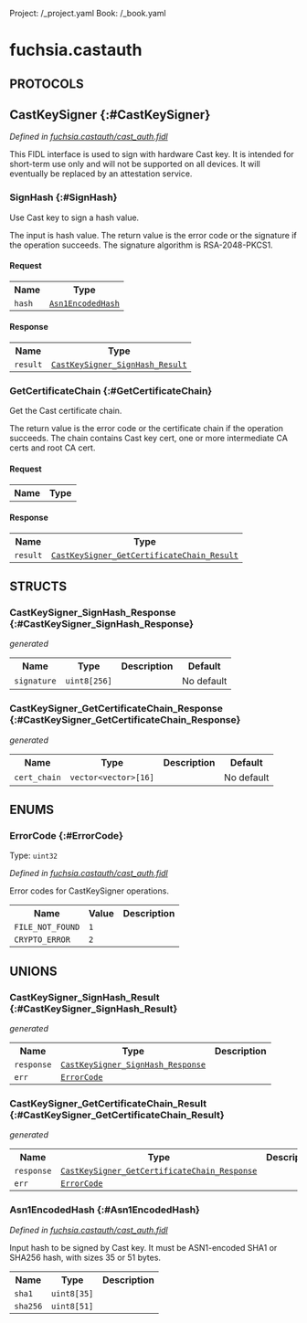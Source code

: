 Project: /_project.yaml
Book: /_book.yaml

# fuchsia.castauth


## **PROTOCOLS**

## CastKeySigner {:#CastKeySigner}
*Defined in [fuchsia.castauth/cast_auth.fidl](https://fuchsia.googlesource.com/fuchsia/+/master/sdk/fidl/fuchsia.castauth/cast_auth.fidl#26)*

 This FIDL interface is used to sign with hardware Cast key.
 It is intended for short-term use only and will not be supported on all
 devices. It will eventually be replaced by an attestation service.

### SignHash {:#SignHash}

 Use Cast key to sign a hash value.

 The input is hash value.
 The return value is the error code or the signature if the operation
 succeeds. The signature algorithm is RSA-2048-PKCS1.

#### Request
<table>
    <tr><th>Name</th><th>Type</th></tr>
    <tr>
            <td><code>hash</code></td>
            <td>
                <code><a class='link' href='#Asn1EncodedHash'>Asn1EncodedHash</a></code>
            </td>
        </tr></table>


#### Response
<table>
    <tr><th>Name</th><th>Type</th></tr>
    <tr>
            <td><code>result</code></td>
            <td>
                <code><a class='link' href='#CastKeySigner_SignHash_Result'>CastKeySigner_SignHash_Result</a></code>
            </td>
        </tr></table>

### GetCertificateChain {:#GetCertificateChain}

 Get the Cast certificate chain.

 The return value is the error code or the certificate chain if
 the operation succeeds. The chain contains Cast key cert,
 one or more intermediate CA certs and root CA cert.

#### Request
<table>
    <tr><th>Name</th><th>Type</th></tr>
    </table>


#### Response
<table>
    <tr><th>Name</th><th>Type</th></tr>
    <tr>
            <td><code>result</code></td>
            <td>
                <code><a class='link' href='#CastKeySigner_GetCertificateChain_Result'>CastKeySigner_GetCertificateChain_Result</a></code>
            </td>
        </tr></table>



## **STRUCTS**

### CastKeySigner_SignHash_Response {:#CastKeySigner_SignHash_Response}
*generated*





<table>
    <tr><th>Name</th><th>Type</th><th>Description</th><th>Default</th></tr><tr>
            <td><code>signature</code></td>
            <td>
                <code>uint8[256]</code>
            </td>
            <td></td>
            <td>No default</td>
        </tr>
</table>

### CastKeySigner_GetCertificateChain_Response {:#CastKeySigner_GetCertificateChain_Response}
*generated*





<table>
    <tr><th>Name</th><th>Type</th><th>Description</th><th>Default</th></tr><tr>
            <td><code>cert_chain</code></td>
            <td>
                <code>vector&lt;vector&gt;[16]</code>
            </td>
            <td></td>
            <td>No default</td>
        </tr>
</table>



## **ENUMS**

### ErrorCode {:#ErrorCode}
Type: <code>uint32</code>

*Defined in [fuchsia.castauth/cast_auth.fidl](https://fuchsia.googlesource.com/fuchsia/+/master/sdk/fidl/fuchsia.castauth/cast_auth.fidl#15)*

 Error codes for CastKeySigner operations.


<table>
    <tr><th>Name</th><th>Value</th><th>Description</th></tr><tr>
            <td><code>FILE_NOT_FOUND</code></td>
            <td><code>1</code></td>
            <td></td>
        </tr><tr>
            <td><code>CRYPTO_ERROR</code></td>
            <td><code>2</code></td>
            <td></td>
        </tr></table>





## **UNIONS**

### CastKeySigner_SignHash_Result {:#CastKeySigner_SignHash_Result}
*generated*


<table>
    <tr><th>Name</th><th>Type</th><th>Description</th></tr><tr>
            <td><code>response</code></td>
            <td>
                <code><a class='link' href='#CastKeySigner_SignHash_Response'>CastKeySigner_SignHash_Response</a></code>
            </td>
            <td></td>
        </tr><tr>
            <td><code>err</code></td>
            <td>
                <code><a class='link' href='#ErrorCode'>ErrorCode</a></code>
            </td>
            <td></td>
        </tr></table>

### CastKeySigner_GetCertificateChain_Result {:#CastKeySigner_GetCertificateChain_Result}
*generated*


<table>
    <tr><th>Name</th><th>Type</th><th>Description</th></tr><tr>
            <td><code>response</code></td>
            <td>
                <code><a class='link' href='#CastKeySigner_GetCertificateChain_Response'>CastKeySigner_GetCertificateChain_Response</a></code>
            </td>
            <td></td>
        </tr><tr>
            <td><code>err</code></td>
            <td>
                <code><a class='link' href='#ErrorCode'>ErrorCode</a></code>
            </td>
            <td></td>
        </tr></table>

### Asn1EncodedHash {:#Asn1EncodedHash}
*Defined in [fuchsia.castauth/cast_auth.fidl](https://fuchsia.googlesource.com/fuchsia/+/master/sdk/fidl/fuchsia.castauth/cast_auth.fidl#9)*

 Input hash to be signed by Cast key.
 It must be ASN1-encoded SHA1 or SHA256 hash, with sizes 35 or 51 bytes.

<table>
    <tr><th>Name</th><th>Type</th><th>Description</th></tr><tr>
            <td><code>sha1</code></td>
            <td>
                <code>uint8[35]</code>
            </td>
            <td></td>
        </tr><tr>
            <td><code>sha256</code></td>
            <td>
                <code>uint8[51]</code>
            </td>
            <td></td>
        </tr></table>







